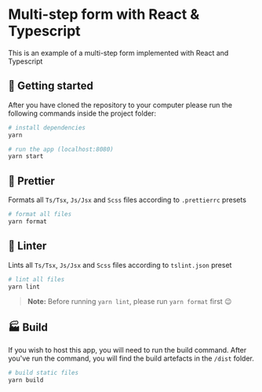 # Multi-step form with React & Typescript

This is an example of a multi-step form implemented with React and Typescript


## :rocket: Getting started

After you have cloned the repository to your computer please run the following commands inside the project folder:

```bash
# install dependencies
yarn

# run the app (localhost:8080)
yarn start
```

## :rainbow: Prettier

Formats all `Ts/Tsx`, `Js/Jsx` and `Scss` files according to `.prettierrc` presets

```bash
# format all files
yarn format
```

## :vertical_traffic_light: Linter

Lints all `Ts/Tsx`, `Js/Jsx` and `Scss` files according to `tslint.json` preset

```bash
# lint all files
yarn lint
```

> **Note:** Before running `yarn lint`, please run `yarn format` first :wink:

## :factory: Build

If you wish to host this app, you will need to run the build command. After you've run the command, you will find the build artefacts in the `/dist` folder.

```bash
# build static files
yarn build
```
